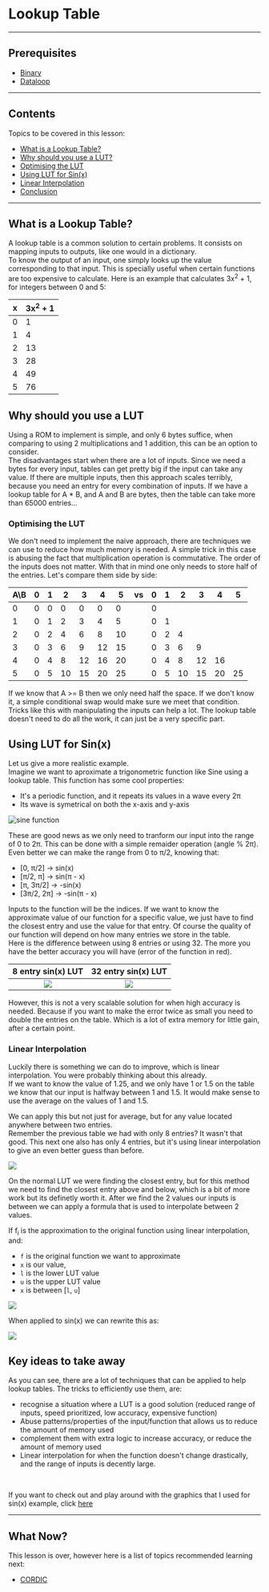 
# Lookup Table

---

## Prerequisites

- [Binary](Binary.md#binary)
- [Dataloop](Dataloop.md#dataloop)

---

## Contents

Topics to be covered in this lesson:

- [What is a Lookup Table?](LUT.md#what-is-a-lookup-table)
- [Why should you use a LUT?](LUT.md#why-should-you-use-a-lut)
- [Optimising the LUT](LUT.md#optimising-the-lut)
- [Using LUT for Sin(x)](LUT.md#using-lut-for-sinx)
- [Linear Interpolation](LUT.md#linear-interpolation)
- [Conclusion](LUT.md#key-ideas-to-take-away)

---

## What is a Lookup Table?

A lookup table is a common solution to certain problems. 
It consists on mapping inputs to outputs, like one would in a dictionary.  
To know the output of an input, one simply looks up the value corresponding to that input. 
This is specially useful when certain functions are too expensive to calculate.
Here is an example that calculates 3x<sup>2</sup> + 1, for integers between 0 and 5:

| x   | 3x<sup>2</sup> + 1 |
|-----|--------------------|
| 0   | 1                  |
| 1   | 4                  |
| 2   | 13                 |
| 3   | 28                 |
| 4   | 49                 |
| 5   | 76                 |

## Why should you use a LUT

Using a ROM to implement is simple, and only 6 bytes suffice, when comparing to using 2 multiplications and 1 addition, this can be an option to consider.  
The disadvantages start when there are a lot of inputs. Since we need a bytes for every input, tables can get pretty big if the input can take any value. 
If there are multiple inputs, then this approach scales terribly, because you need an entry for every combination of inputs. 
If we have a lookup table for A * B, and A and B are bytes, then the table can take more than 65000 entries...

### Optimising the LUT

We don't need to implement the naive approach, there are techniques we can use to reduce how much memory is needed.
A simple trick in this case is abusing the fact that multiplication operation is commutative. The order of the inputs does not matter.
With that in mind one only needs to store half of the entries. Let's compare them side by side:

| A\B | 0   | 1   | 2   | 3   | 4   | 5   | vs  | 0   | 1   | 2   | 3   | 4   | 5   |
|-----|-----|-----|-----|-----|-----|-----|-----|-----|-----|-----|-----|-----|-----|
| 0   | 0   | 0   | 0   | 0   | 0   | 0   |     | 0   |     |     |     |     |     |
| 1   | 0   | 1   | 2   | 3   | 4   | 5   |     | 0   | 1   |     |     |     |     |
| 2   | 0   | 2   | 4   | 6   | 8   | 10  |     | 0   | 2   | 4   |     |     |     |
| 3   | 0   | 3   | 6   | 9   | 12  | 15  |     | 0   | 3   | 6   | 9   |     |     |
| 4   | 0   | 4   | 8   | 12  | 16  | 20  |     | 0   | 4   | 8   | 12  | 16  |     |
| 5   | 0   | 5   | 10  | 15  | 20  | 25  |     | 0   | 5   | 10  | 15  | 20  | 25  |

If we know that A >= B then we only need half the space. 
If we don't know it, a simple conditional swap would make sure we meet that condition.
Tricks like this with manipulating the inputs can help a lot. 
The lookup table doesn't need to do all the work, it can just be a very specific part.

## Using LUT for Sin(x)

Let us give a more realistic example.  
Imagine we want to aproximate a trigonometric function like Sine using a lookup table. 
This function has some cool properties: 
- It's a periodic function, and it repeats its values in a wave every 2π
- Its wave is symetrical on both the x-axis and y-axis

![sine function](../Images/sin.png)

These are good news as we only need to tranform our input into the range of 0 to 2π. 
This can be done with a simple remaider operation (angle % 2π). 
Even better we can make the range from 0 to π/2, knowing that:
- [0, π/2] -> sin(x)
- [π/2, π] -> sin(π - x)
- [π, 3π/2] -> -sin(x)
- [3π/2, 2π] -> -sin(π - x)

Inputs to the function will be the indices. 
If we want to know the approximate value of our function for a specific value, we just have to find the closest entry and use the value for that entry.
Of course the quality of our function will depend on how many entries we store in the table.  
Here is the difference between using 8 entries or using 32. The more you have the better accuracy you will have (error of the function in red).

|      8 entry sin(x) LUT      |      32 entry sin(x) LUT      |
|:----------------------------:|:-----------------------------:|
| ![](../Images/sin_lut_8.png) | ![](../Images/sin_lut_32.png) |


However, this is not a very scalable solution for when high accuracy is needed. 
Because if you want to make the error twice as small you need to double the entries on the table. 
Which is a lot of extra memory for little gain, after a certain point. 

### Linear Interpolation

Luckily there is something we can do to improve, which is linear interpolation. You were probably thinking about this already.  
If we want to know the value of 1.25, and we only have 1 or 1.5 on the table we know that our input is halfway between 1 and 1.5. 
It would make sense to use the average on the values of 1 and 1.5. 

We can apply this but not just for average, but for any value located anywhere between two entries.  
Remember the previous table we had with only 8 entries? It wasn't that good. 
This next one also has only 4 entries, but it's using linear interpolation to give an even better guess than before.

![](../Images/sin_lut_4_li.png)

On the normal LUT we were finding the closest entry, but for this method we need to find the closest entry above and below, 
which is a bit of more work but its definetly worth it. 
After we find the 2 values our inputs is between we can apply a formula that is used to interpolate between 2 values.

If f<sub>i</sub> is the approximation to the original function using linear interpolation, and:
- `f` is the original function we want to approximate
- `x` is our value, 
- `l` is the lower LUT value
- `u` is the upper LUT value
- `x` is between [`l`, `u`]

![](../Latex/li.png)

When applied to sin(x) we can rewrite this as:

![](../Latex/li_sin.png)


## Key ideas to take away

As you can see, there are a lot of techniques that can be applied to help lookup tables. 
The tricks to efficiently use them, are: 
- recognise a situation where a LUT is a good solution (reduced range of inputs, speed prioritized, low accuracy, expensive function)
- Abuse patterns/properties of the input/function that allows us to reduce the amount of memory used
- complement them with extra logic to increase accuracy, or reduce the amount of memory used
- Linear interpolation for when the function doesn't change drastically, and the range of inputs is decently large.

<br>

If you want to check out and play around with the graphics that I used for sin(x) example, click [here](https://www.desmos.com/calculator/xymtcn5ksr)

---
## What Now?

This lesson is over, however here is a list of topics recommended learning next:

- [CORDIC](CORDIC.md#cordic)
